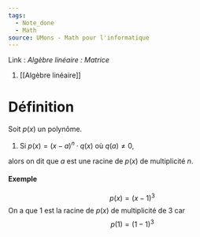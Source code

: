 ```yaml
---
tags:
  - Note_done
  - Math
source: UMons - Math pour l'informatique
---
```


Link :
_Algèbre linéaire : Matrice_
1. [[Algèbre linéaire]]


# Définition
Soit $p(x)$ un polynôme. 
1. Si $p(x) = (x − a)^n · q(x)$ où $q(a) \neq 0$, 

alors on dit que $a$ est une racine de $p(x)$ de multiplicité $n$.
#### Exemple
$$p(x)=(x-1)^3$$ On a que 1 est la racine de $p(x)$ de multiplicité de 3 car $$p(1)=(1-1)^3$$